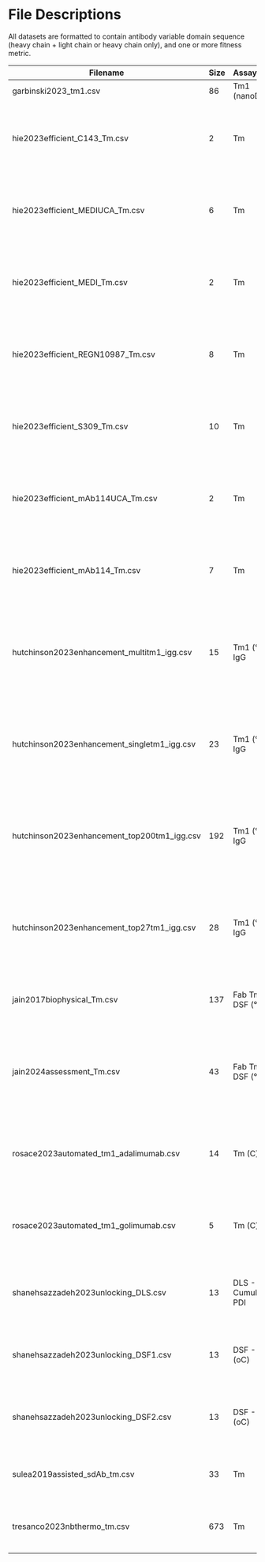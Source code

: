 # File Descriptions

All datasets are formatted to contain antibody variable domain sequence (heavy chain + light chain or heavy chain only), and one or more fitness metric.

| Filename                                | Size | Assay/Units          | Description                   | Publication                                                                                       | Year |
|-----------------------------------------|------|---------------------|-------------------------------|-------------------------------------------------------------------------------------------------|------|
| garbinski2023_tm1.csv                    | 86   | Tm1 (nanoDSF)       | None                          | None                                                                                            | 2023 |
| hie2023efficient_C143_Tm.csv             | 2    | Tm                  | C143                          | [Efficient evolution of human antibodies from general protein language models](https://doi.org/10.1038/s41587-023-01763-2) | 2023 |
| hie2023efficient_MEDIUCA_Tm.csv          | 6    | Tm                  | MEDIUCA                       | [Efficient evolution of human antibodies from general protein language models](https://doi.org/10.1038/s41587-023-01763-2) | 2023 |
| hie2023efficient_MEDI_Tm.csv              | 2    | Tm                  | MEDI                          | [Efficient evolution of human antibodies from general protein language models](https://doi.org/10.1038/s41587-023-01763-2) | 2023 |
| hie2023efficient_REGN10987_Tm.csv        | 8    | Tm                  | REGN10987                     | [Efficient evolution of human antibodies from general protein language models](https://doi.org/10.1038/s41587-023-01763-2) | 2023 |
| hie2023efficient_S309_Tm.csv              | 10   | Tm                  | S309                          | [Efficient evolution of human antibodies from general protein language models](https://doi.org/10.1038/s41587-023-01763-2) | 2023 |
| hie2023efficient_mAb114UCA_Tm.csv        | 2    | Tm                  | mAb114UCA                     | [Efficient evolution of human antibodies from general protein language models](https://doi.org/10.1038/s41587-023-01763-2) | 2023 |
| hie2023efficient_mAb114_Tm.csv            | 7    | Tm                  | mAb114                        | [Efficient evolution of human antibodies from general protein language models](https://doi.org/10.1038/s41587-023-01763-2) | 2023 |
| hutchinson2023enhancement_multitm1_igg.csv | 15   | Tm1 (°C) IgG        | Fv                            | [Toward enhancement of antibody thermostability and affinity by computational design in the absence of antigen](https://doi.org/10.1080/19420862.2024.2362775) | 2024 |
| hutchinson2023enhancement_singletm1_igg.csv | 23   | Tm1 (°C) IgG        | Fv                            | [Toward enhancement of antibody thermostability and affinity by computational design in the absence of antigen](https://doi.org/10.1080/19420862.2024.2362775) | 2024 |
| hutchinson2023enhancement_top200tm1_igg.csv | 192  | Tm1 (°C) IgG        | Fv                            | [Toward enhancement of antibody thermostability and affinity by computational design in the absence of antigen](https://doi.org/10.1080/19420862.2024.2362775) | 2024 |
| hutchinson2023enhancement_top27tm1_igg.csv | 28   | Tm1 (°C) IgG        | Fv                            | [Toward enhancement of antibody thermostability and affinity by computational design in the absence of antigen](https://doi.org/10.1080/19420862.2024.2362775) | 2024 |
| jain2017biophysical_Tm.csv               | 137  | Fab Tm by DSF (°C)  | clinical stage therapeutic, Fv | [Biophysical properties of the clinical-stage antibody landscape](https://doi.org/10.1073/pnas.1616408114) | 2017 |
| jain2024assessment_Tm.csv                | 43   | Fab Tm by DSF (°C)  | germline, Fv                 | [Assessment and incorporation of in vitro correlates to pharmacokinetic outcomes in antibody developability workflows](https://doi.org/10.1080/19420862.2024.2384104) | 2024 |
| rosace2023automated_tm1_adalimumab.csv  | 14   | Tm (C) rep1         | Adalimumab, Fv               | [Automated optimisation of solubility and conformational stability of antibodies and proteins](https://doi.org/10.1038/s41467-023-37668-6) | 2022 |
| rosace2023automated_tm1_golimumab.csv   | 5    | Tm (C) rep1         | Golimumab, Fv               | [Automated optimisation of solubility and conformational stability of antibodies and proteins](https://doi.org/10.1038/s41467-023-37668-6) | 2022 |
| shanehsazzadeh2023unlocking_DLS.csv     | 13   | DLS - Cumulant PDI  | Trastuzumab, Fv             | [Unlocking de novo antibody design with generative artificial intelligence](https://doi.org/10.1101/2023.01.08.523187) | 2024 |
| shanehsazzadeh2023unlocking_DSF1.csv    | 13   | DSF - IP #1 (oC)    | Trastuzumab, Fv             | [Unlocking de novo antibody design with generative artificial intelligence](https://doi.org/10.1101/2023.01.08.523187) | 2024 |
| shanehsazzadeh2023unlocking_DSF2.csv    | 13   | DSF - IP #2 (oC)    | Trastuzumab, Fv             | [Unlocking de novo antibody design with generative artificial intelligence](https://doi.org/10.1101/2023.01.08.523187) | 2024 |
| sulea2019assisted_sdAb_tm.csv            | 33   | Tm                  | sdAb                        | [Assisted Design of Antibody and Protein Therapeutics (ADAPT)](https://doi.org/10.1371/journal.pone.0181490) | 2019 |
| tresanco2023nbthermo_tm.csv              | 673  | Tm                  | Nanobody                    | [NbThermo: a new thermostability database for nanobodies](https://doi.org/10.1093/database/baad021) | 2023 |
